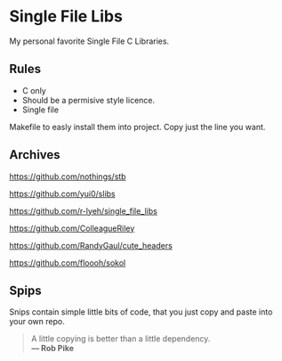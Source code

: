 # Single File Libs

My personal favorite Single File C Libraries.

## Rules

- C only
- Should be a permisive style licence.
- Single file

Makefile to easly install them into project. Copy just the line you want.

## Archives

https://github.com/nothings/stb

https://github.com/yui0/slibs

https://github.com/r-lyeh/single_file_libs

https://github.com/ColleagueRiley

https://github.com/RandyGaul/cute_headers

https://github.com/floooh/sokol

## Spips

Snips contain simple little bits of code, that you just copy and paste into
your own repo.

> A little copying is better than a little dependency.  
> **— Rob Pike**


